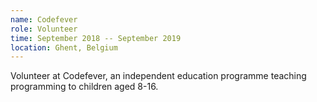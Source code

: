 ```yaml
---
name: Codefever
role: Volunteer
time: September 2018 -- September 2019
location: Ghent, Belgium
---
```


Volunteer at Codefever, an independent education programme teaching programming to children aged 8-16.
